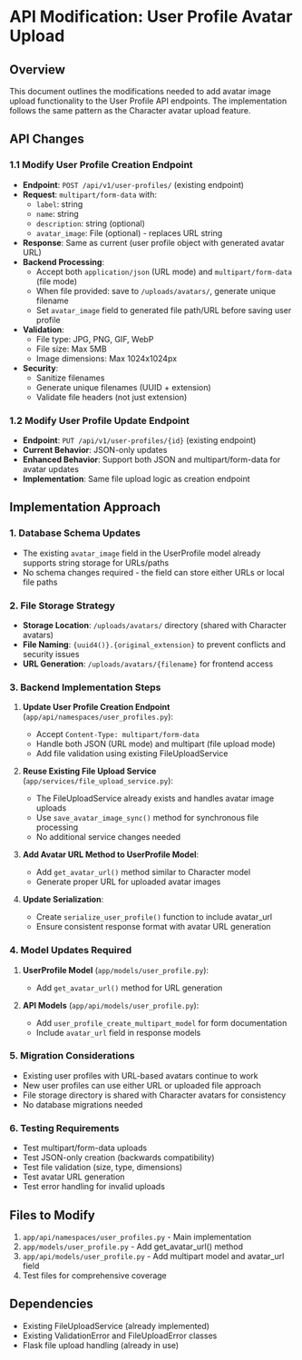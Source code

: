 # API Modification: User Profile Avatar Upload

## Overview
This document outlines the modifications needed to add avatar image upload functionality to the User Profile API endpoints. The implementation follows the same pattern as the Character avatar upload feature.

## API Changes

### 1.1 Modify User Profile Creation Endpoint
- **Endpoint**: `POST /api/v1/user-profiles/` (existing endpoint)
- **Request**: `multipart/form-data` with:
  - `label`: string
  - `name`: string
  - `description`: string (optional)
  - `avatar_image`: File (optional) - replaces URL string
- **Response**: Same as current (user profile object with generated avatar URL)
- **Backend Processing**:
  - Accept both `application/json` (URL mode) and `multipart/form-data` (file mode)
  - When file provided: save to `/uploads/avatars/`, generate unique filename
  - Set `avatar_image` field to generated file path/URL before saving user profile
- **Validation**:
  - File type: JPG, PNG, GIF, WebP
  - File size: Max 5MB
  - Image dimensions: Max 1024x1024px
- **Security**:
  - Sanitize filenames
  - Generate unique filenames (UUID + extension)
  - Validate file headers (not just extension)

### 1.2 Modify User Profile Update Endpoint
- **Endpoint**: `PUT /api/v1/user-profiles/{id}` (existing endpoint)
- **Current Behavior**: JSON-only updates
- **Enhanced Behavior**: Support both JSON and multipart/form-data for avatar updates
- **Implementation**: Same file upload logic as creation endpoint

## Implementation Approach

### 1. Database Schema Updates
- The existing `avatar_image` field in the UserProfile model already supports string storage for URLs/paths
- No schema changes required - the field can store either URLs or local file paths

### 2. File Storage Strategy
- **Storage Location**: `/uploads/avatars/` directory (shared with Character avatars)
- **File Naming**: `{uuid4()}.{original_extension}` to prevent conflicts and security issues
- **URL Generation**: `/uploads/avatars/{filename}` for frontend access

### 3. Backend Implementation Steps
1. **Update User Profile Creation Endpoint** (`app/api/namespaces/user_profiles.py`):
   - Accept `Content-Type: multipart/form-data`
   - Handle both JSON (URL mode) and multipart (file upload mode)
   - Add file validation using existing FileUploadService

2. **Reuse Existing File Upload Service** (`app/services/file_upload_service.py`):
   - The FileUploadService already exists and handles avatar image uploads
   - Use `save_avatar_image_sync()` method for synchronous file processing
   - No additional service changes needed

3. **Add Avatar URL Method to UserProfile Model**:
   - Add `get_avatar_url()` method similar to Character model
   - Generate proper URL for uploaded avatar images

4. **Update Serialization**:
   - Create `serialize_user_profile()` function to include avatar_url
   - Ensure consistent response format with avatar URL generation

### 4. Model Updates Required
1. **UserProfile Model** (`app/models/user_profile.py`):
   - Add `get_avatar_url()` method for URL generation

2. **API Models** (`app/api/models/user_profile.py`):
   - Add `user_profile_create_multipart_model` for form documentation
   - Include `avatar_url` field in response models

### 5. Migration Considerations
- Existing user profiles with URL-based avatars continue to work
- New user profiles can use either URL or uploaded file approach
- File storage directory is shared with Character avatars for consistency
- No database migrations needed

### 6. Testing Requirements
- Test multipart/form-data uploads
- Test JSON-only creation (backwards compatibility)
- Test file validation (size, type, dimensions)
- Test avatar URL generation
- Test error handling for invalid uploads

## Files to Modify
1. `app/api/namespaces/user_profiles.py` - Main implementation
2. `app/models/user_profile.py` - Add get_avatar_url() method
3. `app/api/models/user_profile.py` - Add multipart model and avatar_url field
4. Test files for comprehensive coverage

## Dependencies
- Existing FileUploadService (already implemented)
- Existing ValidationError and FileUploadError classes
- Flask file upload handling (already in use)
